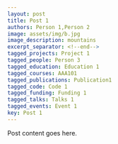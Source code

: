 ```yaml
---
layout: post
title: Post 1
authors: Person 1,Person 2
image: assets/img/b.jpg
image_description: mountains
excerpt_separator: <!--end-->
tagged_projects: Project 1
tagged_people: Person 3
tagged_education: Education 1
tagged_courses: AAA101
tagged_publications: Publication1
tagged_code: Code 1
tagged_funding: Funding 1
tagged_talks: Talks 1
tagged_events: Event 1
key: Post 1
---
```

Post content goes here.